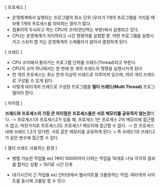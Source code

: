 [ 프로세스 ]
- 운영체계에서 실행되는 프로그램의 최소 단위 (우리가 1개의 프로그램을 가리킬 때 보통 1개의 프로세스를 의미하는 경우가 많다.
- 컴퓨터의 두뇌라고 하는 CPU의 코어(연산하는 부분)에서 실행되고 있다.
- CPU는 운영체계가 처리하라고 시킨 명령어를 실행할 뿐, 어떤 프로그램을 실행시키고 스위치 할 지는 운영체계의 스케쥴러가 알아서 결정하게 된다.

[ 쓰레드 ]
- CPU 코어에서 돌아가는 프로그램 단위를 쓰레드(Thread)라고 부른다.
- CPU의 코어 하나에서는 한 번에 한 개의 쓰레드의 명령을 실행시키게 된다
- 한 개의 프로세스는 최소 한개 이상의 쓰레드로 이루어져 있으며, 여러 개의 쓰레드로 구성될 수 있게 된다.
- 이렇게 여러개의 쓰레드로 구성된 프로그램을 **멀티 쓰레드(Multi Thread)** 프로그램이라 한다.

[ 차이점 ]

**쓰레드와 프로세스의 가장 큰 차이점은 프로세스들은 서로 메모리를 공유하지 않는것**이다.
-> 프로세스1과 프로세스2가 있을 때, 프로세스 1은 프로세스 2의 메모리에 접근할 수 없고, 마찬가지로 프로세스2도 프로세스1 메모리에 접근할 수 없다.
-> 한 프로세스 내에 쓰레드 1,2가 있다면, 서로 같은 메모리를 공유하게 된다. > 즉 쓰레드1과 쓰레드2가 같은 변수에 접근할 수 있다.

[ 멀티 쓰레드 사용하는 환경 ]
- 병렬 가능한 작업들
ex) 1부터 10000까지 더하는 작업을 10개로 나눠 각각의 결과를 합치는 상황 > 10/1로 시간 단축

- 대기시간이 긴 작업들
ex) 인터넷에서 웹사이트를 크롤링하는 작업: 여러개의 사이트를 동시에 크롤링 할 수 잇다.

